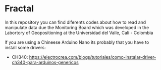 # Fractal
In this repository you can find diferents codes about how to read and manipulate data due the Monitoring Board which was developed in the Labortory of Geopositioning at the Universidad del Valle, Cali - Colombia


If you are using a Chineese Arduino Nano its probably that you have to install some drivers:
  - CH340: https://electrocrea.com/blogs/tutoriales/como-instalar-driver-ch340-para-arduinos-genericos


